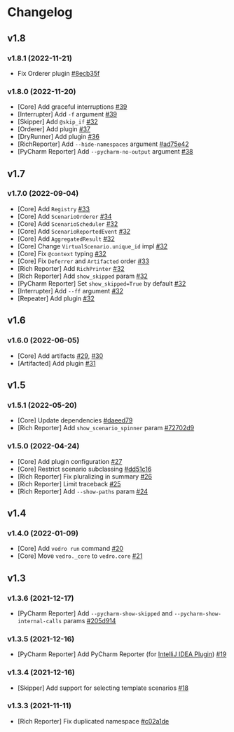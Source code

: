 # Changelog

## v1.8

### v1.8.1 (2022-11-21)

- Fix Orderer plugin [#8ecb35f](https://github.com/nikitanovosibirsk/vedro/commit/8ecb35f44ae54ef343e38c21238ede24dcc91545)

### v1.8.0 (2022-11-20)

- [Core] Add graceful interruptions [#39](https://github.com/nikitanovosibirsk/vedro/pull/39)
- [Interrupter] Add `-f` argument [#39](https://github.com/nikitanovosibirsk/vedro/pull/39)
- [Skipper] Add `@skip_if` [#32](https://github.com/nikitanovosibirsk/vedro/pull/42)
- [Orderer] Add plugin [#37](https://github.com/nikitanovosibirsk/vedro/pull/37)
- [DryRunner] Add plugin [#36](https://github.com/nikitanovosibirsk/vedro/pull/36)
- [RichReporter] Add `--hide-namespaces` argument [#ad75e42](https://github.com/nikitanovosibirsk/vedro/commit/ad75e42a71d032669da61e14b4eccf3119261683)
- [PyCharm Reporter] Add `--pycharm-no-output` argument [#38](https://github.com/nikitanovosibirsk/vedro/pull/38)


## v1.7

### v1.7.0 (2022-09-04)

- [Core] Add `Registry` [#33](https://github.com/nikitanovosibirsk/vedro/pull/33)
- [Core] Add `ScenarioOrderer` [#34](https://github.com/nikitanovosibirsk/vedro/pull/34)
- [Core] Add `ScenarioScheduler` [#32](https://github.com/nikitanovosibirsk/vedro/pull/32)
- [Core] Add `ScenarioReportedEvent` [#32](https://github.com/nikitanovosibirsk/vedro/pull/32)
- [Core] Add `AggregatedResult` [#32](https://github.com/nikitanovosibirsk/vedro/pull/32)
- [Core] Change `VirtualScenario.unique_id` impl [#32](https://github.com/nikitanovosibirsk/vedro/pull/32)
- [Core] Fix `@context` typing [#32](https://github.com/nikitanovosibirsk/vedro/pull/32)
- [Core] Fix `Deferrer` and `Artifacted` order [#33](https://github.com/nikitanovosibirsk/vedro/pull/33)
- [Rich Reporter] Add `RichPrinter` [#32](https://github.com/nikitanovosibirsk/vedro/pull/32)
- [Rich Reporter] Add `show_skipped` param [#32](https://github.com/nikitanovosibirsk/vedro/pull/32)
- [PyCharm Reporter] Set `show_skipped=True` by default [#32](https://github.com/nikitanovosibirsk/vedro/pull/32)
- [Interrupter] Add `--ff` argument [#32](https://github.com/nikitanovosibirsk/vedro/pull/32)
- [Repeater] Add plugin [#32](https://github.com/nikitanovosibirsk/vedro/pull/32)


## v1.6

### v1.6.0 (2022-06-05)

- [Core] Add artifacts [#29](https://github.com/nikitanovosibirsk/vedro/pull/29), [#30](https://github.com/nikitanovosibirsk/vedro/pull/30)
- [Artifacted] Add plugin [#31](https://github.com/nikitanovosibirsk/vedro/pull/31)


## v1.5

### v1.5.1 (2022-05-20)

- [Core] Update dependencies [#daeed79](https://github.com/nikitanovosibirsk/vedro/commit/daeed79e61b475e63c9df74b92460246b83605e6)
- [Rich Reporter] Add `show_scenario_spinner` param [#72702d9](https://github.com/nikitanovosibirsk/vedro/commit/72702d9270cdac3c3efb1140a9e70e95d337b585)

### v1.5.0 (2022-04-24)

- [Core] Add plugin configuration [#27](https://github.com/nikitanovosibirsk/vedro/pull/27)
- [Core] Restrict scenario subclassing [#dd51c16](https://github.com/nikitanovosibirsk/vedro/commit/dd51c16400993d0fe1fd34bba57edff710ac2638)
- [Rich Reporter] Fix pluralizing in summary [#26](https://github.com/nikitanovosibirsk/vedro/pull/26)
- [Rich Reporter] Limit traceback [#25](https://github.com/nikitanovosibirsk/vedro/pull/25)
- [Rich Reporter] Add `--show-paths` param [#24](https://github.com/nikitanovosibirsk/vedro/pull/24)


## v1.4

### v1.4.0 (2022-01-09)

- [Core] Add `vedro run` command [#20](https://github.com/nikitanovosibirsk/vedro/pull/20)
- [Core] Move `vedro._core` to `vedro.core` [#21](https://github.com/nikitanovosibirsk/vedro/pull/21)


## v1.3

### v1.3.6 (2021-12-17)

- [PyCharm Reporter] Add `--pycharm-show-skipped` and `--pycharm-show-internal-calls` params [#205d914](https://github.com/nikitanovosibirsk/vedro/commit/205d9140caefc6d10781043cf78f42ab7c226966)

### v1.3.5 (2021-12-16)

- [PyCharm Reporter] Add PyCharm Reporter (for [IntelliJ IDEA Plugin](https://plugins.jetbrains.com/plugin/18227-vedro)) [#19](https://github.com/nikitanovosibirsk/vedro/pull/19)

### v1.3.4 (2021-12-16)

- [Skipper] Add support for selecting template scenarios [#18](https://github.com/nikitanovosibirsk/vedro/pull/18)

### v1.3.3 (2021-11-11)

- [Rich Reporter] Fix duplicated namespace [#c02a1de](https://github.com/nikitanovosibirsk/vedro/commit/c02a1de6a4626a39fb3653ff3f204dceec5430e9)
